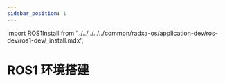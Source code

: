 ```yaml
---
sidebar_position: 1
---
```


import ROS1Install from '../../../../../common/radxa-os/application-dev/ros-dev/ros1-dev/\_install.mdx';

# ROS1 环境搭建

<ROS1Install />
